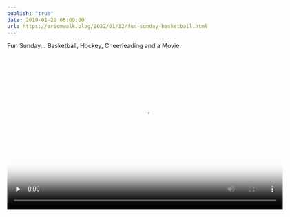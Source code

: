 ```yaml
---
publish: "true"
date: 2019-01-20 08:00:00
url: https://ericmwalk.blog/2022/01/12/fun-sunday-basketball.html
---
```

Fun Sunday... Basketball, Hockey, Cheerleading and a Movie.

<video controls="controls" playsinline="playsinline" src="https://ericmwalk.blog/uploads/2022/446244317d.mov" width="640" height="360" poster="https://ericmwalk.blog/uploads/2022/d4c9d801e8.png" preload="none"></video>